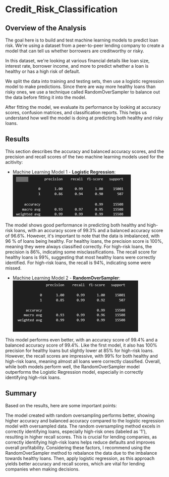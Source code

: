 # Credit_Risk_Classification
## Overview of the Analysis
The goal here is to build and test machine learning models to predict loan risk. We're using a dataset from a peer-to-peer lending company to create a model that can tell us whether borrowers are creditworthy or risky.

In this dataset, we're looking at various financial details like loan size, interest rate, borrower income, and more to predict whether a loan is healthy or has a high risk of default.

We split the data into training and testing sets, then use a logistic regression model to make predictions. Since there are way more healthy loans than risky ones, we use a technique called RandomOverSampler to balance out the data before fitting it into the model.

After fitting the model, we evaluate its performance by looking at accuracy scores, confusion matrices, and classification reports. This helps us understand how well the model is doing at predicting both healthy and risky loans.

## Results

This section describes the accuracy and balanced accuracy scores, and the precision and recall scores of the two machine learning models used for the acitivity:

* Machine Learning Model 1 - **Logistic Regression**:
  ![Logistic Regression - Classification Report](images/OG_accuracy.png)

The model shows good performance in predicting both healthy and high-risk loans, with an accuracy score of 99.3% and a balanced accuracy score of 96.6%.
However, it's important to note that the data is imbalanced, with 96 % of loans being healthy.
For healthy loans, the precision score is 100%, meaning they were always classified correctly. For high-risk loans, the precision is 86%, indicating some misclassifications.
The recall score for healthy loans is 99%, suggesting that most healthy loans were correctly identified. For high-risk loans, the recall is 94%, indicating some were missed.

* Machine Learning Model 2 - **RandomOverSampler**:
   ![Logistic Regression - Classification Report](images/resampled_accuracy.png)

This model performs even better, with an accuracy score of 99.4% and a balanced accuracy score of 99.4%.
Like the first model, it also has 100% precision for healthy loans but slightly lower at 85% for high-risk loans.
However, the recall scores are impressive, with 99% for both healthy and high-risk loans, meaning almost all loans were correctly classified.
Overall, while both models perform well, the RandomOverSampler model outperforms the Logistic Regression model, especially in correctly identifying high-risk loans.

## Summary

Based on the results, here are some important points:

The model created with random oversampling performs better, showing higher accuracy and balanced accuracy compared to the logistic regression model with oversampled data.
The random oversampling method excels in correctly identifying loans, especially high-risk ones (labeled as '1'), resulting in higher recall scores. This is crucial for lending companies, as correctly identifying high-risk loans helps reduce defaults and improves overall profitability.
Considering these factors, I recommend using the RandomOverSampler method to rebalance the data due to the imbalance towards healthy loans. Then, apply logistic regression, as this approach yields better accuracy and recall scores, which are vital for lending companies when making decisions.
